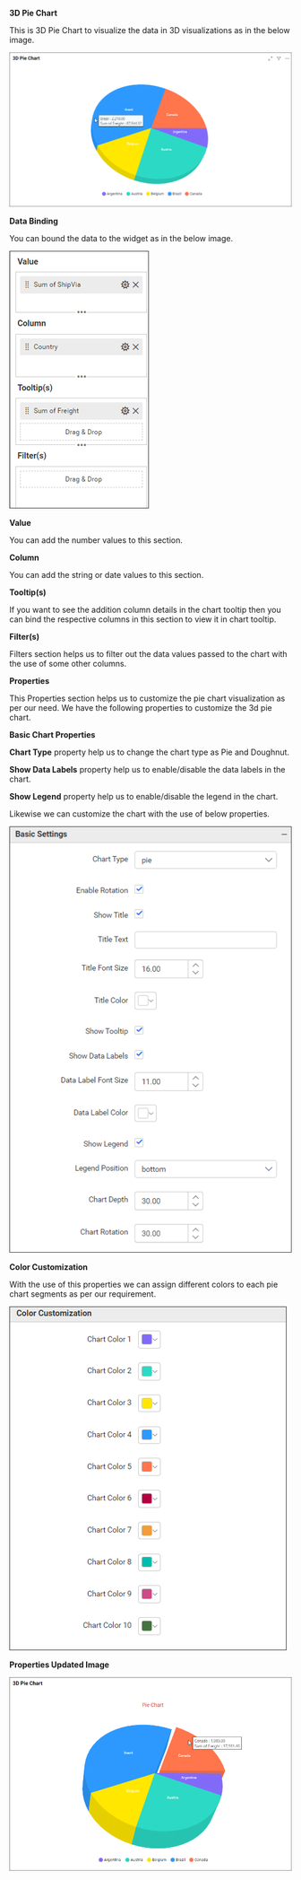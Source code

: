 **3D Pie Chart**

This is 3D Pie Chart to visualize the data in 3D visualizations as in the below image.

![3D Pie Chart](Images/SampleImage.png)

**Data Binding**

You can bound the data to the widget as in the below image.

![Data Binding](Images/DataBinding.png)

**Value**

You can add the number values to this section.

**Column**

You can add the string or date values to this section.

**Tooltip(s)**

If you want to see the addition column details in the chart tooltip then you can bind the respective columns in this section to view it in chart tooltip.

**Filter(s)**

Filters section helps us to filter out the data values passed to the chart with the use of some other columns.

**Properties**

This Properties section helps us to customize the pie chart visualization as per our need. We have the following properties to customize the 3d pie chart.

**Basic Chart Properties**

**Chart Type** property help us to change the chart type as Pie and Doughnut.

**Show Data Labels** property help us to enable/disable the data labels in the chart.

**Show Legend** property help us to enable/disable the legend in the chart.

Likewise we can customize the chart with the use of below properties.


![Basic Properties](Images/BasicProperties.png)


**Color Customization**

With the use of this properties we can assign different colors to each pie chart segments as per our requirement.


![Pie Chart Segment Color Properties](Images/SegmentColorProperties.png)


**Properties Updated Image**

![Properties Updated Image](Images/SampleImage2.png)